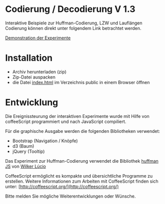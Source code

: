 Codierung / Decodierung V 1.3
=============================

Interaktive Beispiele zur Huffman-Codierung, LZW und Lauflängen Codierung
können direkt unter folgendem Link betrachtet werden.

[Demonstration der Experimente](http://mgje.github.io/Codierung/)


Installation
============
- Archiv herunterladen (zip)
- Zip-Datei auspacken
- die Datei [index.html](public/index.html) im Verzeichnis public 
in einem Browser öffnen

Entwicklung
===========
Die Ereignissteurung der interaktiven Experimente wurde mit Hilfe von coffeeScript programmiert und nach JavaScript
compiliert.

Für die graphische Ausgabe werden die folgenden Bibliotheken verwendet:
- Bootstrap (Navigation / Knöpfe)
- d3 (Baum)
- jQuery (Tooltip)

Das Experiment zur Huffman-Codierung verwendet die Bibliothek [huffman JS](https://github.com/wilkerlucio/huffman_js)
von [Wilker Lúcio](https://github.com/wilkerlucio)

CoffeeScript ermöglicht es kompakte und übersichtliche Programme zu erstellen.
Weitere Informationen zum Arbeiten mit CoffeeScript finden sich unter:
[http://coffeescript.org/](http://coffeescript.org/)

Bitte melden Sie mögliche Weiterentwicklungen oder Wünsche. 



